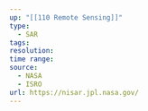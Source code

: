 ```yaml
---
up: "[[110 Remote Sensing]]"
type:
  - SAR
tags: 
resolution: 
time range: 
source:
  - NASA
  - ISRO
url: https://nisar.jpl.nasa.gov/
---
```

